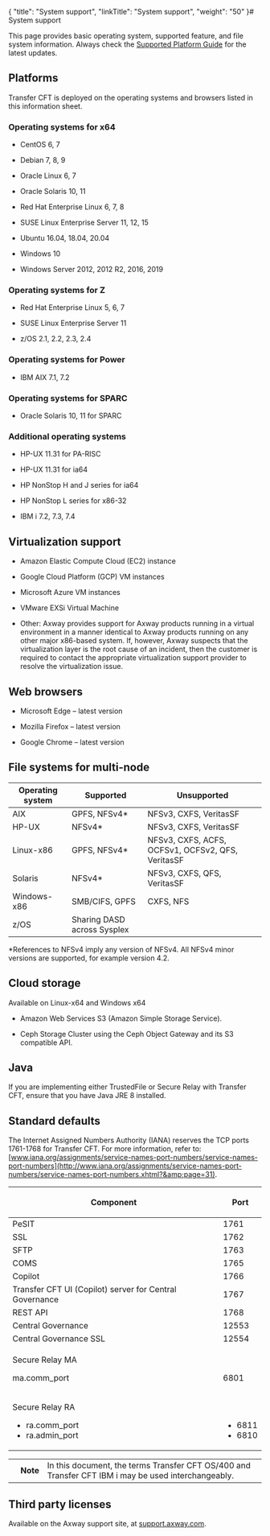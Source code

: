 {
    "title": "System support",
    "linkTitle": "System support",
    "weight": "50"
}# System support



This page provides basic operating system, supported feature, and file system information. Always check the [Supported Platform Guide](https://docs.axway.com/bundle/Axway_Products_SupportedPlatforms_allOS_en/resource/Axway_Products_SupportedPlatforms_allOS_en.pdf) for the latest updates.



## Platforms



<span>Transfer CFT</span> is deployed on the operating systems and browsers listed in this information sheet.



### Operating systems for x64



-   CentOS 6, 7

-   Debian 7, 8, 9

-   Oracle Linux 6, 7

-   Oracle Solaris 10, 11

-   Red Hat Enterprise Linux 6, 7, 8

-   SUSE Linux Enterprise Server 11, 12, 15

-   Ubuntu 16.04, 18.04, 20.04

-   Windows 10

-   Windows Server 2012, 2012 R2, 2016, 2019



### Operating systems for Z



-   Red Hat Enterprise Linux 5, 6, 7

-   SUSE Linux Enterprise Server 11

-   z/OS 2.1, 2.2, 2.3, 2.4



### Operating systems for Power



-   IBM AIX 7.1, 7.2



### Operating systems for SPARC



-   Oracle Solaris 10, 11 for SPARC



### Additional operating systems



-   HP-UX 11.31 for PA-RISC

-   HP-UX 11.31 for ia64

-   HP NonStop H and J series for ia64

-   HP NonStop L series for x86-32

-   IBM i 7.2, 7.3, 7.4



## <span id="Virtuali"></span>Virtualization support



-   Amazon Elastic Compute Cloud (EC2) instance

-   Google Cloud Platform (GCP) VM instances

-   Microsoft Azure VM instances

-   VMware EXSi Virtual Machine

-   Other: Axway provides support for Axway products running in a virtual environment in a manner identical to Axway products running on any other major x86-based system. If, however, Axway suspects that the virtualization layer is the root cause of an incident, then the customer is required to contact the appropriate virtualization support provider to resolve the virtualization issue.



## Web browsers



-   Microsoft Edge – latest version

-   Mozilla Firefox – latest version

-   Google Chrome – latest version



## File systems for multi-node



<table data-cellspacing="0">
<thead>
<tr>
<th>Operating system</th>
<th>Supported</th>
<th>Unsupported</th>
</tr>
</thead>
<tbody>
<tr>
<td>AIX</td>
<td>GPFS, NFSv4*</td>
<td>NFSv3, CXFS, VeritasSF</td>
</tr>
<tr>
<td>HP-UX</td>
<td>NFSv4*</td>
<td>NFSv3, CXFS, VeritasSF</td>
</tr>
<tr>
<td>Linux-x86</td>
<td>GPFS, NFSv4*</td>
<td>NFSv3, CXFS, ACFS, OCFSv1, OCFSv2, QFS, VeritasSF</td>
</tr>
<tr>
<td>Solaris</td>
<td>NFSv4*</td>
<td>NFSv3, CXFS, QFS, VeritasSF</td>
</tr>
<tr>
<td>Windows-x86</td>
<td>SMB/CIFS, GPFS</td>
<td>CXFS, NFS</td>
</tr>
<tr>
<td>z/OS</td>
<td>Sharing DASD across Sysplex</td>
<td> </td>
</tr>
</tbody>
</table>



\*References to NFSv4 imply any version of NFSv4. All NFSv4 minor versions are supported, for example version 4.2.



## Cloud storage



Available on Linux-x64 and Windows x64



-   Amazon Web Services S3 (Amazon Simple Storage Service).

-   Ceph Storage Cluster using the Ceph Object Gateway and its S3 compatible API.



## Java



If you are implementing either <span>TrustedFile</span> or <span>Secure Relay</span> with <span>Transfer CFT</span>, ensure that you have Java JRE 8 installed.



## Standard defaults



The Internet Assigned Numbers Authority (IANA) reserves the TCP ports 1761-1768 for <span>Transfer CFT</span>. For more information, refer to: [www.iana.org/assignments/service-names-port-numbers/service-names-port-numbers](http://www.iana.org/assignments/service-names-port-numbers/service-names-port-numbers.xhtml?&amp;page=31).



<table data-cellspacing="0">
<thead>
<tr>
<th>Component</th>
<th><p>Port</p></th>
</tr>
</thead>
<tbody>
<tr>
<td>PeSIT</td>
<td>1761</td>
</tr>
<tr>
<td>SSL</td>
<td>1762</td>
</tr>
<tr>
<td>SFTP</td>
<td>1763</td>
</tr>
<tr>
<td>COMS</td>
<td>1765</td>
</tr>
<tr>
<td>Copilot</td>
<td>1766</td>
</tr>
<tr>
<td>Transfer CFT UI (Copilot) server for <span>Central Governance</span></td>
<td>1767</td>
</tr>
<tr>
<td>REST API</td>
<td>1768</td>
</tr>
<tr>
<td><span>Central Governance</span></td>
<td>12553</td>
</tr>
<tr>
<td><span>Central Governance</span> SSL</td>
<td>12554</td>
</tr>
<tr>
<td><p><span>Secure Relay</span> MA</p>
<p>ma.comm_port</p></td>
<td><p> </p>
<p>6801</p></td>
</tr>
<tr>
<td><p><span>Secure Relay</span> RA</p>
<ul>
<li>ra.comm_port</li>
<li>ra.admin_port</li>
</ul></td>
<td><p> </p>
<ul>
<li>6811</li>
<li>6810</li>
</ul></td>
</tr>
</tbody>
</table>
<table data-cellpadding="0" data-cellspacing="0">
<tbody>
<tr>
<td data-valign="top"></td>
<td data-valign="top"><span><strong>Note</strong></span></td>
<td data-mc-autonum="&lt;b&gt;Note&lt;/b&gt;" data-valign="top">In this document, the terms Transfer CFT OS/400 and Transfer CFT IBM i may be used interchangeably.</td>
</tr>
</tbody>
</table>



## Third party licenses



Available on the Axway support site, at [support.axway.com](https://support.axway.com/en/documents/document-details/id/1441679).

